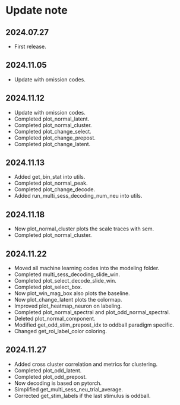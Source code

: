 
# Update note

## 2024.07.27
- First release.

## 2024.11.05
- Update with omission codes.

## 2024.11.12
- Update with omission codes.
- Completed plot_normal_latent.
- Completed plot_normal_cluster.
- Completed plot_change_select.
- Completed plot_change_prepost.
- Completed plot_change_latent.

## 2024.11.13
- Added get_bin_stat into utils.
- Completed plot_normal_peak.
- Completed plot_change_decode.
- Added run_multi_sess_decoding_num_neu into utils.

## 2024.11.18
- Now plot_normal_cluster plots the scale traces with sem.
- Completed plot_normal_cluster.

## 2024.11.22
- Moved all machine learning codes into the modeling folder.
- Completed multi_sess_decoding_slide_win.
- Completed plot_select_decode_slide_win.
- Completed plot_select_box.
- Now plot_win_mag_box also plots the baseline.
- Now plot_change_latent plots the colormap.
- Improved plot_heatmap_neuron on labeling.
- Completed plot_normal_spectral and plot_odd_normal_spectral.
- Deleted plot_normal_component.
- Modified get_odd_stim_prepost_idx to oddball paradigm specific.
- Changed get_roi_label_color coloring.

## 2024.11.27
- Added cross cluster correlation and metrics for clustering.
- Completed plot_odd_latent.
- Completed plot_odd_prepost.
- Now decoding is based on pytorch.
- Simplified get_multi_sess_neu_trial_average.
- Corrected get_stim_labels if the last stimulus is oddball.